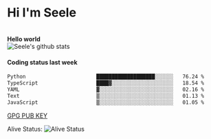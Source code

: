 <h1>Hi I'm Seele</h1>
<br>
<b> Hello world</b>
<br>
<img src="https://github-readme-stats-eight-jade.vercel.app/api?username=Seele0oO&show_icons=true&icon_color=0366d6&bg_color=ffffff&hide_title=true&hide=contribs&include_all_commits=true" alt="Seele's github stats"/>
<br>

<h4>Coding status last week </h4>

<!--START_SECTION:waka-->

```txt
Python                       ███████████████████░░░░░░   76.24 %
TypeScript                   ████▓░░░░░░░░░░░░░░░░░░░░   18.54 %
YAML                         ▓░░░░░░░░░░░░░░░░░░░░░░░░   02.16 %
Text                         ▒░░░░░░░░░░░░░░░░░░░░░░░░   01.13 %
JavaScript                   ▒░░░░░░░░░░░░░░░░░░░░░░░░   01.05 %
```

<!--END_SECTION:waka-->



[GPG PUB KEY](https://keys.openpgp.org/vks/v1/by-fingerprint/3FCE91BF5B9666B55B67213C4C57B7824A5B6680)

Alive Status: ![Alive Status](	https://hc.dvd.moe/badge/60bc779b-9835-415f-9cb9-15fd9d/ZsLaAAbE.svg)
